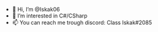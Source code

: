 - 👋 Hi, I’m @Iskak06
- 👀 I’m interested in C#/CSharp
- 📫 You can reach me trough discord: Class Iskak#2085

<!---
Iskak06/Iskak06 is a ✨ special ✨ repository because its `README.md` (this file) appears on your GitHub profile.
You can click the Preview link to take a look at your changes.
--->
